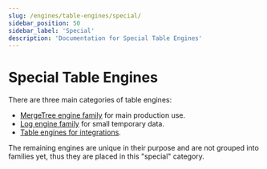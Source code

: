 ```yaml
---
slug: /engines/table-engines/special/
sidebar_position: 50
sidebar_label: 'Special'
description: 'Documentation for Special Table Engines'
---
```


# Special Table Engines

There are three main categories of table engines:

- [MergeTree engine family](../../../engines/table-engines/mergetree-family/index.md) for main production use.
- [Log engine family](../../../engines/table-engines/log-family/index.md) for small temporary data.
- [Table engines for integrations](../../../engines/table-engines/integrations/index.md).

The remaining engines are unique in their purpose and are not grouped into families yet, thus they are placed in this "special" category.

<!-- The table of contents table for this page is automatically generated by 
https://github.com/ClickHouse/clickhouse-docs/blob/main/scripts/autogenerate-table-of-contents.sh
from the YAML front matter fields: slug, description, title.

If you've spotted an error, please edit the YML frontmatter of the pages themselves.
-->
